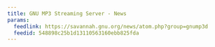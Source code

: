 ```yaml
---
title: GNU MP3 Streaming Server - News
params:
  feedlink: https://savannah.gnu.org/news/atom.php?group=gnump3d
  feedid: 548898c25b1d13110563160ebb825fda
---
```

